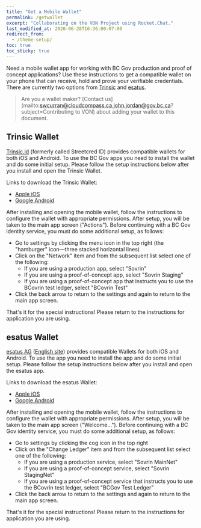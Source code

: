 ```yaml
---
title: "Get a Mobile Wallet"
permalink: /getwallet
excerpt: "Collaborating on the VON Project using Rocket.Chat."
last_modified_at: 2020-06-28T16:36:00-07:00
redirect_from:
  - /theme-setup/
toc: true
toc_sticky: true
---
```


Need a mobile wallet app for working with BC Gov production and proof of concept applications? Use these instructions to get a compatible wallet on your phone that can receive, hold and prove your verifiable credentials. There are currently two options from [Trinsic](#trinsic-wallet) and [esatus](#esatus-wallet).

> Are you a wallet maker?  [Contact us](mailto:swcurran@cloudcompass.ca,john.jordan@gov.bc.ca?subject=Contributing to VON) about adding your wallet to this document.

## Trinsic Wallet

[Trinsic.id](https://trinsic.id) (formerly called Streetcred ID) provides compatible wallets for both iOS and Android. To use the BC Gov apps you need to install the wallet and do some initial setup. Please follow the setup instructions below after you install and open the Trinsic Wallet.

Links to download the Trinsic Wallet:

- [Apple iOS](https://apps.apple.com/us/app/streetcred-identity-agent/id1475160728)
- [Google Android](https://play.google.com/store/apps/details?id=id.streetcred.apps.mobile)

After installing and opening the mobile wallet, follow the instructions to configure the wallet with appropriate permissions. After setup, you will be taken to the main app screen ("Actions"). Before continuing with a BC Gov identity service, you must do some additional setup, as follows:

- Go to settings by clicking the menu icon in the top right (the "hamburger" icon&mdash;three stacked horizontal lines)
- Click on the "Network" item and from the subsequent list select one of the following:
  - If you are using a production app, select "Sovrin"
  - If you are using a proof-of-concept app, select "Sovrin Staging"
  - If you are using a proof-of-concept app that instructs you to use the BCovrin test ledger, select "BCovrin Test"
- Click the back arrow to return to the settings and again to return to the main app screen.

That's it for the special instructions! Please return to the instructions for application you are using.

## esatus Wallet

[esatus AG](https://esatus.com) ([English site](https://esatus.com/?lang=en)) provides compatible Wallets for both iOS and Android. To use the app you need to install the app and do some initial setup. Please follow the setup instructions below after you install and open the esatus app.

Links to download the esatus Wallet:

- [Apple iOS](https://apps.apple.com/ca/app/esatus-wallet/id1496769057)
- [Google Android](https://play.google.com/store/apps/details?id=com.esatus.wallet)

After installing and opening the mobile wallet, follow the instructions to configure the wallet with appropriate permissions. After setup, you will be taken to the main app screen ("Welcome..."). Before continuing with a BC Gov identity service, you must do some additional setup, as follows:

- Go to settings by clicking the cog icon in the top right
- Click on the "Change Ledger" item and from the subsequent list select one of the following:
  - If you are using a production service, select "Sovrin MainNet"
  - If you are using a proof-of-concept service, select "Sovrin StagingNet"
  - If you are using a proof-of-concept service that instructs you to use the BCovrin test ledger, select "BCGov Test Ledger"
- Click the back arrow to return to the settings and again to return to the main app screen.

That's it for the special instructions! Please return to the instructions for application you are using.